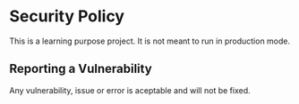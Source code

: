 # Security Policy
This is a learning purpose project. It is not meant to run in production mode. 
## Reporting a Vulnerability
Any vulnerability, issue or error is aceptable and will not be fixed.
